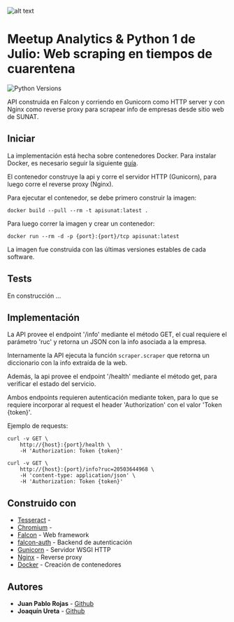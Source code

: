 ![alt text](https://secure.meetupstatic.com/photos/event/8/8/6/5/highres_490894917.jpeg)

# Meetup Analytics & Python 1 de Julio: Web scraping en tiempos de cuarentena

![Python Versions](https://img.shields.io/badge/Python-3.8-blue.svg)

API construida en Falcon y corriendo en Gunicorn como HTTP server y con Nginx como reverse proxy para scrapear info de empresas desde sitio web de SUNAT.

## Iniciar

La implementación está hecha sobre contenedores Docker. Para instalar Docker, es necesario seguir la siguiente [guía](https://docs.docker.com/engine/install/).

El contenedor construye la api y corre el servidor HTTP (Gunicorn), para luego corre el reverse proxy (Nginx).

Para ejecutar el contenedor, se debe primero construir la imagen:

````
docker build --pull --rm -t apisunat:latest .
````

Para luego correr la imagen y crear un contenedor:

````
docker run --rm -d -p {port}:{port}/tcp apisunat:latest
````

La imagen fue construida con las últimas versiones estables de cada software.

## Tests

En construcción ...

## Implementación

La API provee el endpoint '/info' mediante el método GET, el cual requiere el parámetro 'ruc' y retorna un JSON con la info asociada a la empresa.

Internamente la API ejecuta la función `scraper.scraper` que retorna un diccionario con la info extraída de la web.

Además, la api provee el endpoint '/health' mediante el método get, para verificar el estado del servicio.

Ambos endpoints requieren autenticación mediante token, para lo que se requiere incorporar al request el header 'Authorization' con el valor 'Token {token}'.

Ejemplo de requests:

````
curl -v GET \
    http://{host}:{port}/health \
    -H 'Authorization: Token {token}'
````

````
curl -v GET \
    http://{host}:{port}/info?ruc=20503644968 \
    -H 'content-type: application/json' \
    -H 'Authorization: Token {token}'
````

## Construido con

* [Tesseract]() - 
* [Chromium]() - 
* [Falcon](https://github.com/falconry/falcon) - Web framework
* [falcon-auth](https://github.com/loanzen/falcon-auth) - Backend de autenticación
* [Gunicorn](https://github.com/benoitc/gunicorn) - Servidor WSGI HTTP
* [Nginx](https://nginx.org/en/) - Reverse proxy
* [Docker](https://docs.docker.com/engine/) - Creación de contenedores

## Autores

* **Juan Pablo Rojas** - [Github](https://github.com/jp-rojas)
* **Joaquín Ureta** - [Github](https://github.com/juakonap)
